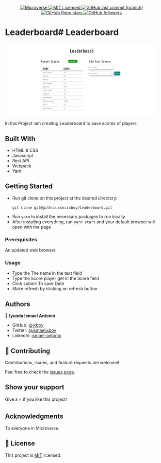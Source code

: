 <p align="center">
  <a href="https://www.microverse.org/">
    <img alt="Microverse" src="https://img.shields.io/badge/-Microverse-blueviolet?style=flat-square">
  </a>
  <a href="https://github.com/ixboy/Leaderboard/tree/main/LICENSE">
    <img alt="MIT Licensed" src="https://img.shields.io/github/license/ixboy/Leaderboard?style=flat-square">
  </a>
  <a href="https://github.com/ixboy/Leaderboard">
    <img alt="GitHub last commit (branch)" src="https://img.shields.io/github/last-commit/ixboy/Leaderboard/main?color=blue&style=flat-square">
  </a>
  <a href="https://github.com/ixboy/Leaderboard">
    <img alt="GitHub Repo stars" src="https://img.shields.io/github/stars/ixboy/Leaderboard?color=pink&label=%E2%98%85%20stars%20&style=flat-square">
  </a>
  <a href="https://github.com/ixboy">
    <img alt="GitHub followers" src="https://img.shields.io/github/followers/ixboy?color=yellow&logo=github&style=flat-square">
  </a>
</p>

# Leaderboard# Leaderboard

<p align="center">
    <img alt="Screenshot" src="./src/Screenshot.png" width="500">
</p>


In this Project Iam creating Leaderboard to save scores of players 

## Built With

- HTML & CSS
- Javascript
- Rest API
- Webpack
- Yarn

## Getting Started

- Run git clone on this project at the desired directory:
   ```
   git clone git@github.com:ixboy/Leaderboard.git
   ```
- Run `yarn` to install the necessary packages to run locally
- After installing everything, run `yarn start` and your default browser will open with the page

### Prerequisites

An updated web browser

### Usage

- Type the The name in the text field
- Type the Score player get in the Score field
- Click submit To save Date
- Make refresh by clicking on refresh button


## Authors

👤 **Iyunda Ismael Antonio**

- GitHub: [@ixboy](https://github.com/ixboy)
- Twitter: [@ismaelixboy](https://twitter.com/ismaelixboy)
- LinkedIn: [ismael-antonio](https://www.linkedin.com/in/ismaelantonio/)




## 🤝 Contributing

Contributions, issues, and feature requests are welcome!

Feel free to check the [issues page](https://github.com/ixboy/Leaderboard/issues).

## Show your support

Give a ⭐️ if you like this project!

## Acknowledgments

To everyone in Microverse.

## 📝 License

This project is [MIT](./LICENSE) licensed.
